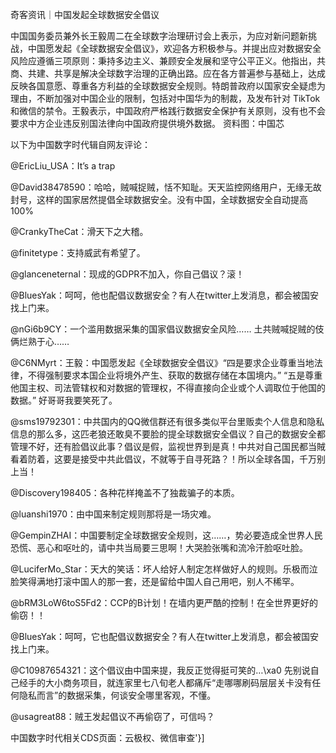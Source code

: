 奇客资讯｜中国发起全球数据安全倡议

中国国务委员兼外长王毅周二在全球数字治理研讨会上表示，为应对新问题新挑战，中国愿发起《全球数据安全倡议》，欢迎各方积极参与。并提出应对数据安全风险应遵循三项原则：秉持多边主义、兼顾安全发展和坚守公平正义。他指出，共商、共建、共享是解决全球数字治理的正确出路。应在各方普遍参与基础上，达成反映各国意愿、尊重各方利益的全球数据安全规则。特朗普政府以国家安全疑虑为理由，不断加强对中国企业的限制，包括对中国华为的制裁，及发布针对 TikTok 和微信的禁令。王毅表示，中国政府严格践行数据安全保护有关原则，没有也不会要求中方企业违反别国法律向中国政府提供境外数据。 资料图：中国芯

以下为中国数字时代辑自网友评论：

@EricLiu_USA：It&#8217;s a trap

@David38478590：哈哈，贼喊捉贼，恬不知耻。天天监控网络用户，无缘无故封号，这样的国家居然提倡全球数据安全。没有中国，全球数据安全自动提高100%

@CrankyTheCat：滑天下之大稽。

@finitetype：支持威武有希望了。

@glanceneternal：现成的GDPR不加入，你自己倡议？滚！

@BluesYak：呵呵，他也配倡议数据安全？有人在twitter上发消息，都会被国安找上门来。

@nGi6b9CY：一个滥用数据采集的国家倡议数据安全风险…… 土共贼喊捉贼的伎俩烂熟于心……

@C6NMyrt：王毅：中国愿发起《全球数据安全倡议》“四是要求企业尊重当地法律，不得强制要求本国企业将境外产生、获取的数据存储在本国境内。” “五是尊重他国主权、司法管辖权和对数据的管理权，不得直接向企业或个人调取位于他国的数据。” 好哥哥我要笑死了。

@sms19792301：中共国内的QQ微信群还有很多类似平台里贩卖个人信息和隐私信息的那么多，这匹老狼还敢臭不要脸的提全球数据安全倡议？自己的数据安全都管理不好，还有脸倡议此事？倡议是假，监视世界到是真！中共对自己国民都当賊看着防着，这要是接受中共此倡议，不就等于自寻死路？！所以全球各国，千万别上当！

@Discovery198405：各种花样掩盖不了独裁骗子的本质。

@luanshi1970：由中国来制定规则那将是一场灾难。

@GempinZHAI：中国要制定全球数据安全规则，这……，势必要造成全世界人民恐慌、恶心和呕吐的，请中共当局要三思啊！大哭脸张嘴和流冷汗脸呕吐脸。

@LuciferMo_Star：天大的笑话：坏人给好人制定怎样做好人的规则。乐极而泣脸笑得满地打滚中国人的那一套，还是留给中国人自己用吧，别人不稀罕。

@bRM3LoW6toS5Fd2：CCP的B计划！在墙内更严酷的控制！在全世界更好的偷窃！！

@BluesYak：呵呵，它也配倡议数据安全？有人在twitter上发消息，都会被国安找上门来。

@C10987654321：这个倡议由中国来提，我反正觉得挺可笑的…\xa0 先别说自己经手的大小商务项目，就连家里七八旬老人都痛斥“走哪哪刷码层层关卡没有任何隐私而言”的数据采集，何谈安全哪里客观，不懂。

@usagreat88：贼王发起倡议不再偷窃了，可信吗？

中国数字时代相关CDS页面：云极权、微信审查'}]
